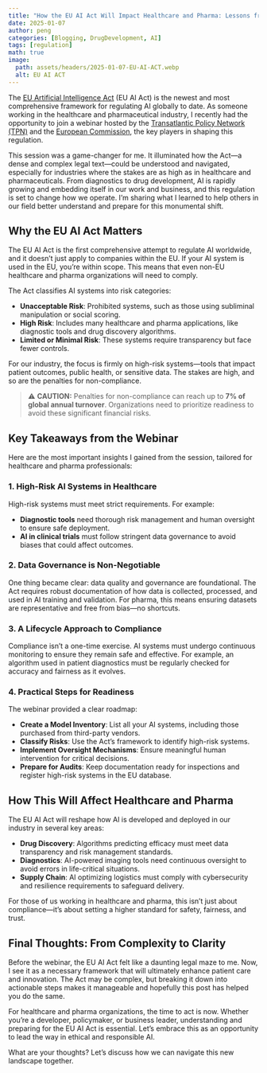 ```yaml
---
title: "How the EU AI Act Will Impact Healthcare and Pharma: Lessons from a Game-Changing Webinar"
date: 2025-01-07
author: peng
categories: [Blogging, DrugDevelopment, AI]
tags: [regulation]
math: true
image:
  path: assets/headers/2025-01-07-EU-AI-ACT.webp
  alt: EU AI ACT
---
```


The [EU Artificial Intelligence Act](https://artificialintelligenceact.eu/) (EU AI Act) is the newest and most comprehensive framework for regulating AI globally to date. As someone working in the healthcare and pharmaceutical industry, I recently had the opportunity to join a webinar hosted by the [Transatlantic Policy Network (TPN)](https://tpnonline.org/) and the [European Commission](https://commission.europa.eu/index_en), the key players in shaping this regulation.

This session was a game-changer for me. It illuminated how the Act—a dense and complex legal text—could be understood and navigated, especially for industries where the stakes are as high as in healthcare and pharmaceuticals. From diagnostics to drug development, AI is rapidly growing and embedding itself in our work and business, and this regulation is set to change how we operate. I’m sharing what I learned to help others in our field better understand and prepare for this monumental shift.

## Why the EU AI Act Matters

The EU AI Act is the first comprehensive attempt to regulate AI worldwide, and it doesn’t just apply to companies within the EU. If your AI system is used in the EU, you’re within scope. This means that even non-EU healthcare and pharma organizations will need to comply.

The Act classifies AI systems into risk categories:

- **Unacceptable Risk**: Prohibited systems, such as those using subliminal manipulation or social scoring.
- **High Risk**: Includes many healthcare and pharma applications, like diagnostic tools and drug discovery algorithms.
- **Limited or Minimal Risk**: These systems require transparency but face fewer controls.

For our industry, the focus is firmly on high-risk systems—tools that impact patient outcomes, public health, or sensitive data. The stakes are high, and so are the penalties for non-compliance.

> ⚠️ **CAUTION:** Penalties for non-compliance can reach up to **7% of global annual turnover**. Organizations need to prioritize readiness to avoid these significant financial risks.

## Key Takeaways from the Webinar

Here are the most important insights I gained from the session, tailored for healthcare and pharma professionals:

### 1. High-Risk AI Systems in Healthcare

High-risk systems must meet strict requirements. For example:

- **Diagnostic tools** need thorough risk management and human oversight to ensure safe deployment.
- **AI in clinical trials** must follow stringent data governance to avoid biases that could affect outcomes.

### 2. Data Governance is Non-Negotiable

One thing became clear: data quality and governance are foundational. The Act requires robust documentation of how data is collected, processed, and used in AI training and validation. For pharma, this means ensuring datasets are representative and free from bias—no shortcuts.

### 3. A Lifecycle Approach to Compliance

Compliance isn’t a one-time exercise. AI systems must undergo continuous monitoring to ensure they remain safe and effective. For example, an algorithm used in patient diagnostics must be regularly checked for accuracy and fairness as it evolves.

### 4. Practical Steps for Readiness

The webinar provided a clear roadmap:

- **Create a Model Inventory**: List all your AI systems, including those purchased from third-party vendors.
- **Classify Risks**: Use the Act’s framework to identify high-risk systems.
- **Implement Oversight Mechanisms**: Ensure meaningful human intervention for critical decisions.
- **Prepare for Audits**: Keep documentation ready for inspections and register high-risk systems in the EU database.

## How This Will Affect Healthcare and Pharma

The EU AI Act will reshape how AI is developed and deployed in our industry in several key areas:

- **Drug Discovery**: Algorithms predicting efficacy must meet data transparency and risk management standards.
- **Diagnostics**: AI-powered imaging tools need continuous oversight to avoid errors in life-critical situations.
- **Supply Chain**: AI optimizing logistics must comply with cybersecurity and resilience requirements to safeguard delivery.

For those of us working in healthcare and pharma, this isn’t just about compliance—it’s about setting a higher standard for safety, fairness, and trust.

## Final Thoughts: From Complexity to Clarity

Before the webinar, the EU AI Act felt like a daunting legal maze to me. Now, I see it as a necessary framework that will ultimately enhance patient care and innovation. The Act may be complex, but breaking it down into actionable steps makes it manageable and hopefully this post has helped you do the same.

For healthcare and pharma organizations, the time to act is now. Whether you’re a developer, policymaker, or business leader, understanding and preparing for the EU AI Act is essential. Let’s embrace this as an opportunity to lead the way in ethical and responsible AI.

What are your thoughts? Let’s discuss how we can navigate this new landscape together.

